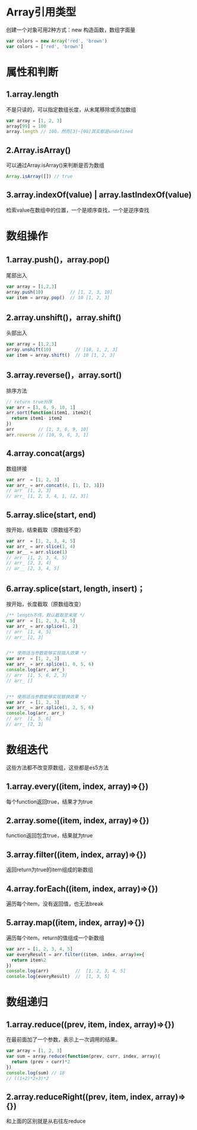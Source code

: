 
# Array引用类型
创建一个对象可用2种方式：new 构造函数，数组字面量
```js
var colors = new Array('red', 'brown')
var colors = ['red', 'brown']
```

# 属性和判断
## 1.array.length
不是只读的，可以指定数组长度，从末尾移除或添加数组
```js
var array = [1, 2, 3]
array[99] = 100
array.length // 100，然而[3]~[98]其实都是undefined
```

## 2.Array.isArray()
可以通过Array.isArray()来判断是否为数组
```js
Array.isArray([]) // true
```

## 3.array.indexOf(value) | array.lastIndexOf(value)
检索value在数组中的位置，一个是顺序查找，一个是逆序查找








# 数组操作
## 1.array.push()，array.pop() 
尾部出入
```js
var array = [1,2,3]
array.push(10)          // [1, 2, 3, 10]
var item = array.pop()  // 10 [1, 2, 3]
```

## 2.array.unshift()，array.shift() 
头部出入
```js
var array = [1,2,3]
array.unshift(10)         // [10, 1, 2, 3]
var item = array.shift()  // 10 [1, 2, 3]
```

## 3.array.reverse()，array.sort() 
排序方法
```js
// return true升序
var arr = [3, 6, 9, 10, 1]
arr.sort(function(item1, item2){
  return item1- item2
})
arr         // [1, 3, 6, 9, 10]
arr.reverse // [10, 9, 6, 3, 1]
```

## 4.array.concat(args)
数组拼接
```js
var arr  = [1, 2, 3]
var arr_ = arr.concat(4, [1, [2, 3]])
// arr  [1, 2, 3]
// arr_ [1, 2, 3, 4, 1, [2, 3]]
```

## 5.array.slice(start, end)
按开始，结束截取（原数组不变）
```js
var arr  = [1, 2, 3, 4, 5]
var arr_ = arr.slice(1, 4)
var ar__ = arr.slice(1)
// arr  [1, 2, 3, 4, 5]
// arr_ [2, 3, 4]
// ar__ [2, 3, 4, 5]
```


## 6.array.splice(start, length, insert)；
按开始，长度截取（原数组改变）
```js
/** length不传，默认截取至末尾 */
var arr  = [1, 2, 3, 4, 5]
var arr_ = arr.splice(1, 2)
// arr  [1, 4, 5]
// arr_ [2, 3]


/** 使用适当参数能够实现插入效果 */
var arr  = [1, 2, 3]
var arr_ = arr.splice(1, 0, 5, 6)
console.log(arr, arr_)
// arr  [1, 5, 6, 2, 3]
// arr_ []


/** 使用适当参数能够实现替换效果 */
var arr  = [1, 2, 3]
var arr_ = arr.splice(1, 2, 5, 6)
console.log(arr, arr_)
// arr  [1, 5, 6]
// arr_ [2, 3]
```





# 数组迭代
这些方法都不改变原数组，这些都是es5方法

## 1.array.every((item, index, array)=>{})
每个function返回true，结果才为true

## 2.array.some((item, index, array)=>{})
function返回包含true，结果就为true

## 3.array.filter((item, index, array)=>{})
返回return为true的item组成的新数组

## 4.array.forEach((item, index, array)=>{})
遍历每个item，没有返回值，也无法break

## 5.array.map((item, index, array)=>{})
遍历每个item，return的值组成一个新数组

```js
var arr = [1, 2, 3, 4, 5]
var everyResult = arr.filter((item, index, array)=>{
  return item%2
})
console.log(arr)          //  [1, 2, 3, 4, 5]
console.log(everyResult)  //  [1, 3, 5]
```


# 数组递归

## 1.array.reduce((prev, item, index, array)=>{})
在最前面加了一个参数，表示上一次调用的结果。
```js
var array = [1, 2, 3]
var sum = array.reduce(function(prev, curr, index, array){
  return (prev + curr)*2
})
console.log(sum) // 18
// ((1+2)*2+3)*2
```

## 2.array.reduceRight((prev, item, index, array)=>{})
和上面的区别就是从右往左reduce

